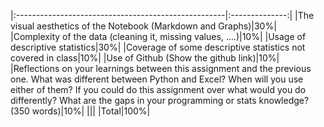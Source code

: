|:----------------------------------------------------|:--------------:|
|The visual aesthetics of the Notebook \(Markdown and Graphs\)|30%|
|Complexity of the data \(cleaning it, missing values, ….\)|10%|
|Usage of descriptive statistics|30%|
|Coverage of some descriptive statistics not covered in class|10%|
|Use of Github \(Show the github link\)|10%|
|Reflections on your learnings between this assignment and the previous one. What was different between Python and Excel? When will you use either of them?  If you could do this assignment over what would you do differently? What are the gaps in your programming or stats knowledge? \(350 words\)|10%|
|||
|Total|100%|
